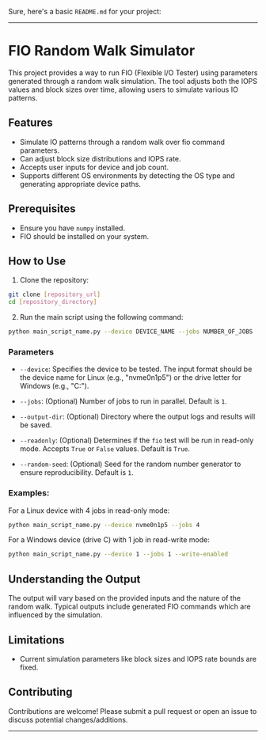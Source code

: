 Sure, here's a basic `README.md` for your project:

---

# FIO Random Walk Simulator

This project provides a way to run FIO (Flexible I/O Tester) using parameters generated through a random walk simulation. The tool adjusts both the IOPS values and block sizes over time, allowing users to simulate various IO patterns.

## Features

- Simulate IO patterns through a random walk over fio command parameters.
- Can adjust block size distributions and IOPS rate.
- Accepts user inputs for device and job count.
- Supports different OS environments by detecting the OS type and generating appropriate device paths.

## Prerequisites

- Ensure you have `numpy` installed.
- FIO should be installed on your system.

## How to Use

1. Clone the repository:
```bash
git clone [repository_url]
cd [repository_directory]
```

2. Run the main script using the following command:
```bash
python main_script_name.py --device DEVICE_NAME --jobs NUMBER_OF_JOBS
```

### Parameters

- `--device`: Specifies the device to be tested. The input format should be the device name for Linux (e.g., "nvme0n1p5") or the drive letter for Windows (e.g., "C:").
  
- `--jobs`: (Optional) Number of jobs to run in parallel. Default is `1`.

- `--output-dir`: (Optional) Directory where the output logs and results will be saved.

- `--readonly`: (Optional) Determines if the `fio` test will be run in read-only mode. Accepts `True` or `False` values. Default is `True`.

- `--random-seed`: (Optional) Seed for the random number generator to ensure reproducibility. Default is `1`.

### Examples:

For a Linux device with 4 jobs in read-only mode:
```bash
python main_script_name.py --device nvme0n1p5 --jobs 4
```

For a Windows device (drive C) with 1 job in read-write mode:
```bash
python main_script_name.py --device 1 --jobs 1 --write-enabled
```

## Understanding the Output

The output will vary based on the provided inputs and the nature of the random walk. Typical outputs include generated FIO commands which are influenced by the simulation.

## Limitations

- Current simulation parameters like block sizes and IOPS rate bounds are fixed.

## Contributing

Contributions are welcome! Please submit a pull request or open an issue to discuss potential changes/additions.

---
